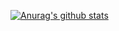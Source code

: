 [![Anurag's github stats](https://github-readme-stats.vercel.app/api?almeidaerica=anuraghazra)](https://github.com/anuraghazra/github-readme-stats)
